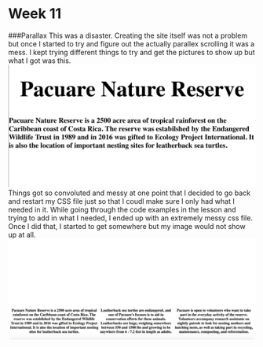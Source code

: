 # Week 11
###Parallax
This was a disaster.  Creating the site itself was not a problem but once
I started to try and figure out the actually parallex scrolling it was a mess.
I kept trying different things to try and get the pictures to show up but what
I got was this.
![screen](img/screen.png)
Things got so convoluted and messy at one point that I decided to go back and restart my CSS file just so that I coudl make sure I only had what I needed in it.  While going through the code examples in the lesson and trying to add in what I needed, I ended up with an extremely messy css file.  Once I did that, I started to get somewhere but my image would not show up at all.
![noimage](img/noimage.png)

